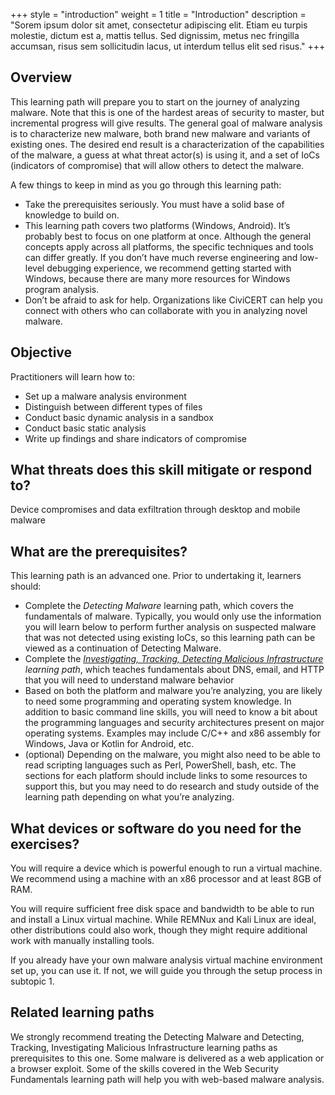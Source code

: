 +++
style = "introduction"
weight = 1
title = "Introduction"
description = "Sorem ipsum dolor sit amet, consectetur adipiscing elit. Etiam eu turpis molestie, dictum est a, mattis tellus. Sed dignissim, metus nec fringilla accumsan, risus sem sollicitudin lacus, ut interdum tellus elit sed risus."
+++

## Overview

This learning path will prepare you to start on the journey of analyzing malware. Note that this is one of the hardest areas of security to master, but incremental progress will give results. The general goal of malware analysis is to characterize new malware, both brand new malware and variants of existing ones. The desired end result is a characterization of the capabilities of the malware, a guess at what threat actor(s) is using it, and a set of IoCs (indicators of compromise) that will allow others to detect the malware.

A few things to keep in mind as you go through this learning path:

- Take the prerequisites seriously. You must have a solid base of knowledge to build on.
- This learning path covers two platforms (Windows, Android). It’s probably best to focus on one platform at once. Although the general concepts apply across all platforms, the specific techniques and tools can differ greatly. If you don’t have much reverse engineering and low-level debugging experience, we recommend getting started with Windows, because there are many more resources for Windows program analysis.
- Don’t be afraid to ask for help. Organizations like CiviCERT can help you connect with others who can collaborate with you in analyzing novel malware.

## Objective

Practitioners will learn how to:

- Set up a malware analysis environment
- Distinguish between different types of files
- Conduct basic dynamic analysis in a sandbox
- Conduct basic static analysis
- Write up findings and share indicators of compromise

## What threats does this skill mitigate or respond to?

Device compromises and data exfiltration through desktop and mobile malware

## What are the prerequisites?

This learning path is an advanced one. Prior to undertaking it, learners should:

- Complete the _Detecting Malware_ learning path, which covers the fundamentals of malware. Typically, you would only use the information you will learn below to perform further analysis on suspected malware that was not detected using existing IoCs, so this learning path can be viewed as a continuation of Detecting Malware.
- Complete the _[Investigating, Tracking, Detecting Malicious Infrastructure](https://docs.google.com/document/d/13if8JvR_TsGxja0Il48NBM-S1LKs29w_R_3LxxiLxS4/edit) learning path_, which teaches fundamentals about DNS, email, and HTTP that you will need to understand malware behavior
- Based on both the platform and malware you’re analyzing, you are likely to need some programming and operating system knowledge. In addition to basic command line skills, you will need to know a bit about the programming languages and security architectures present on major operating systems. Examples may include C/C++ and x86 assembly for Windows, Java or Kotlin for Android, etc.
- (optional) Depending on the malware, you might also need to be able to read scripting languages such as Perl, PowerShell, bash, etc. The sections for each platform should include links to some resources to support this, but you may need to do research and study outside of the learning path depending on what you’re analyzing.

## What devices or software do you need for the exercises?

You will require a device which is powerful enough to run a virtual machine. We recommend using a machine with an x86 processor and at least 8GB of RAM.

You will require sufficient free disk space and bandwidth to be able to run and install a Linux virtual machine. While REMNux and Kali Linux are ideal, other distributions could also work, though they might require additional work with manually installing tools.

If you already have your own malware analysis virtual machine environment set up, you can use it. If not, we will guide you through the setup process in subtopic 1.

## Related learning paths

We strongly recommend treating the Detecting Malware and Detecting, Tracking, Investigating Malicious Infrastructure learning paths as prerequisites to this one.
Some malware is delivered as a web application or a browser exploit. Some of the skills covered in the Web Security Fundamentals learning path will help you with web-based malware analysis.